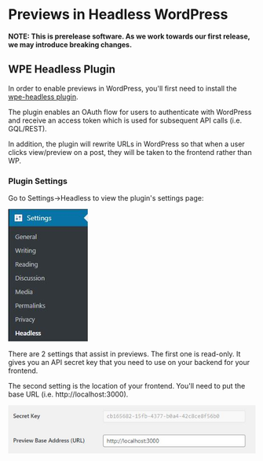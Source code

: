 # Previews in Headless WordPress

**NOTE: This is prerelease software. As we work towards our first release, we may introduce breaking changes.**

## WPE Headless Plugin

In order to enable previews in WordPress, you'll first need to install the [wpe-headless plugin](../../plugins).

The plugin enables an OAuth flow for users to authenticate with WordPress and receive an access token which is used for subsequent API calls (i.e. GQL/REST).

In addition, the plugin will rewrite URLs in WordPress so that when a user clicks view/preview on a post, they will be taken to the frontend rather than WP.

### Plugin Settings

Go to Settings->Headless to view the plugin's settings page:

![Headless Plugin Menu](./headless-settings.jpg)

There are 2 settings that assist in previews. The first one is read-only. It gives you an API secret key that you need to use on your backend for your frontend.

The second setting is the location of your frontend. You'll need to put the base URL (i.e. http://localhost:3000).

![Headless Plugin Auth Settings](./headless-settings-auth.jpg)
